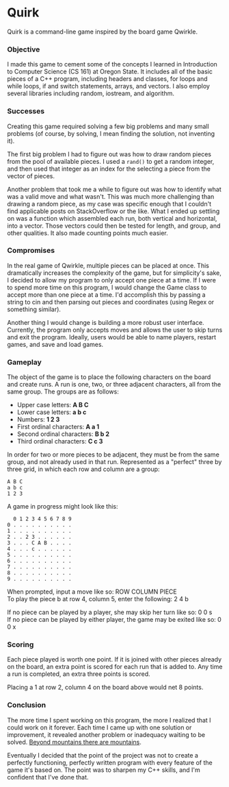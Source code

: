 # Quirk
Quirk is a command-line game inspired by the board game Qwirkle.

### Objective
I made this game to cement some of the concepts I learned in Introduction to Computer Science (CS 161) at Oregon State. It includes all of the basic pieces of a C++ program, including headers and classes, for loops and while loops, if and switch statements, arrays, and vectors. I also employ several libraries including random, iostream, and algorithm.

### Successes

Creating this game required solving a few big problems and many small problems (of course, by solving, I mean finding the solution, not inventing it). 

The first big problem I had to figure out was how to draw random pieces from the pool of available pieces. I used a `rand()` to get a random integer, and then used that integer as an index for the selecting a piece from the vector of pieces. 

Another problem that took me a while to figure out was how to identify what was a valid move and what wasn't. This was much more challenging than drawing a random piece, as my case was specific enough that I couldn't find applicable posts on StackOverflow or the like. What I ended up settling on was a function which assembled each run, both vertical and horizontal, into a vector. Those vectors could then be tested for length, and group, and other qualities. It also made counting points much easier.

### Compromises

In the real game of Qwirkle, multiple pieces can be placed at once. This dramatically increases the complexity of the game, but for simplicity's sake, I decided to allow my program to only accept one piece at a time. If I were to spend more time on this program, I would change the Game class to accept more than one piece at a time. I'd accomplish this by passing a string to cin and then parsing out pieces and coordinates (using Regex or something similar).

Another thing I would change is building a more robust user interface. Currently, the program only accepts moves and allows the user to skip turns and exit the program. Ideally, users would be able to name players, restart games, and save and load games.

### Gameplay
The object of the game is to place the following characters on the board and create runs. A run is one, two, or three adjacent characters, all from the same group. The groups are as follows:
  - Upper case letters: **A B C**
  - Lower case letters: **a b c**
  - Numbers: **1 2 3**
  - First ordinal characters: **A a 1**
  - Second ordinal characters: **B b 2**
  - Third ordinal characters: **C c 3**
  
In order for two or more pieces to be adjacent, they must be from the same group, and not already used in that run. Represented as a "perfect" three by three grid, in which each row and column are a group:

    A B C
    a b c
    1 2 3

A game in progress might look like this:

      0 1 2 3 4 5 6 7 8 9
    0 . . . . . . . . . .
    1 . . . . . . . . . .
    2 . . 2 3 . . . . . .
    3 . . . C A B . . . .
    4 . . . c . . . . . .
    5 . . . . . . . . . .
    6 . . . . . . . . . .
    7 . . . . . . . . . .
    8 . . . . . . . . . .
    9 . . . . . . . . . .

When prompted, input a move like so: ROW COLUMN PIECE  
To play the piece b at row 4, column 5, enter the following: 2 4 b 

If no piece can be played by a player, she may skip her turn like so: 0 0 s  
If no piece can be played by either player, the game may be exited like so: 0 0 x

### Scoring
Each piece played is worth one point. If it is joined with other pieces already on the board, an extra point is scored for each run that is added to. Any time a run is completed, an extra three points is scored. 

Placing a 1 at row 2, column 4 on the board above would net 8 points.

### Conclusion

The more time I spent working on this program, the more I realized that I could work on it forever. Each time I came up with one solution or improvement, it revealed another problem or inadequacy waiting to be solved. [Beyond mountains there are mountains](https://en.wikipedia.org/wiki/Mountains_Beyond_Mountains).

Eventually I decided that the point of the project was not to create a perfectly functioning, perfectly written program with every feature of the game it's based on. The point was to sharpen my C++ skills, and I'm confident that I've done that.
